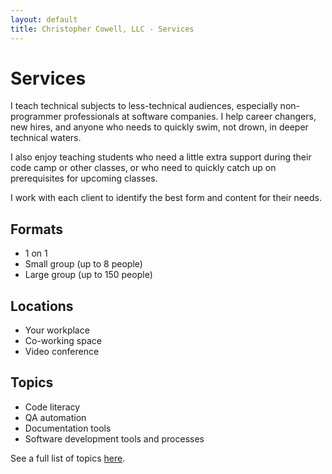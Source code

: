 ```yaml
---
layout: default
title: Christopher Cowell, LLC - Services
---
```


# Services

I teach technical subjects to less-technical audiences, especially non-programmer professionals at software companies. I help career changers, new hires, and anyone who needs to quickly swim, not drown, in deeper technical waters. 

I also enjoy teaching students who need a little extra support during their code camp or other classes, or who need to quickly catch up on prerequisites for upcoming classes.

I work with each client to identify the best form and content for their needs.


## Formats

+ 1 on 1
+ Small group (up to 8 people)
+ Large group (up to 150 people)


## Locations

+ Your workplace
+ Co-working space
+ Video conference


## Topics

+ Code literacy
+ QA automation 
+ Documentation tools
+ Software development tools and processes

See a full list of topics [here](topics.html).


